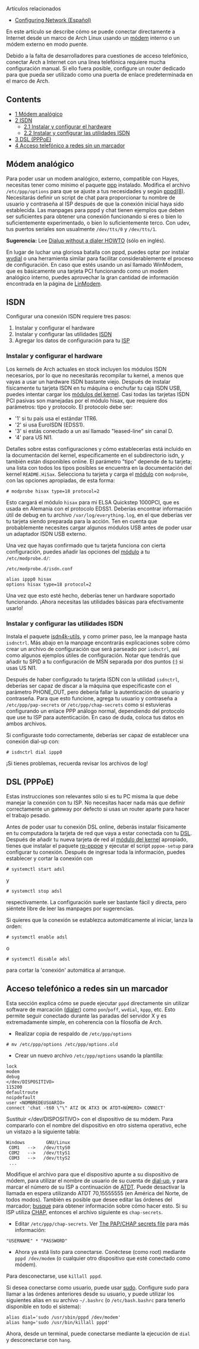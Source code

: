 Artículos relacionados

*   [Configuring Network (Español)](/index.php/Configuring_Network_(Espa%C3%B1ol) "Configuring Network (Español)")

En este artículo se describe cómo se puede conectar directamente a Internet desde un marco de Arch Linux usando un [módem](https://en.wikipedia.org/wiki/es:M%C3%B3dem "wikipedia:es:Módem") interno o un módem externo en modo puente.

Debido a la falta de desarrolladores para cuestiones de acceso telefónico, conectar Arch a Internet con una línea telefónica requiere mucha configuración manual. Si ello fuera posible, configure un router dedicado para que pueda ser utilizado como una puerta de enlace predeterminada en el marco de Arch.

## Contents

*   [1 Módem analógico](#M.C3.B3dem_anal.C3.B3gico)
*   [2 ISDN](#ISDN)
    *   [2.1 Instalar y configurar el hardware](#Instalar_y_configurar_el_hardware)
    *   [2.2 Instalar y configurar las utilidades ISDN](#Instalar_y_configurar_las_utilidades_ISDN)
*   [3 DSL (PPPoE)](#DSL_.28PPPoE.29)
*   [4 Acceso telefónico a redes sin un marcador](#Acceso_telef.C3.B3nico_a_redes_sin_un_marcador)

## Módem analógico

Para poder usar un modem analógico, externo, compatible con Hayes, necesitas tener como mínimo el paquete [ppp](https://www.archlinux.org/packages/?name=ppp) instalado. Modifica el archivo `/etc/ppp/options` para que se ajuste a tus necesidades y según [pppd(8)](http://jlk.fjfi.cvut.cz/arch/manpages/man/pppd.8). Necesitarás definir un script de chat para proporcionar tu nombre de usuario y contraseña al ISP después de que la conexión inicial haya sido establecida. Las manpages para pppd y chat tienen ejemplos que deben ser suficientes para obtener una conexión funcionando si eres o bien lo suficientemente experimentado, o bien lo suficientemente terco. Con udev, tus puertos seriales son usualmente `/dev/tts/0` y `/dev/tts/1`.

**Sugerencia:** Lee [Dialup without a dialer HOWTO](/index.php/Dialup_without_a_dialer_HOWTO "Dialup without a dialer HOWTO") (sólo en inglés).

En lugar de luchar una gloriosa batalla con pppd, puedes optar por instalar [wvdial](https://www.archlinux.org/packages/?name=wvdial) o una herramienta similar para facilitar considerablemente el proceso de configuración. En caso que estés usando un así llamado WinModem, que es básicamente una tarjeta PCI funcionando como un modem analógico interno, puedes aprovechar la gran cantidad de información encontrada en la página de [LinModem](http://www.linmodems.org/).

## ISDN

Configurar una conexión ISDN requiere tres pasos:

1.  Instalar y configurar el hardware
2.  Instalar y configurar las utilidades [ISDN](https://en.wikipedia.org/wiki/es:Red_Digital_de_Servicios_Integrados "wikipedia:es:Red Digital de Servicios Integrados")
3.  Agregar los datos de configuración para tu [ISP](https://en.wikipedia.org/wiki/es:Proveedor_de_servicios_de_Internet "wikipedia:es:Proveedor de servicios de Internet")

### Instalar y configurar el hardware

Los kernels de Arch actuales en stock incluyen los módulos ISDN necesarios, por lo que no necesitarás recompilar tu kernel, a menos que vayas a usar un hardware ISDN bastante viejo. Después de instalar físicamente tu tarjeta ISDN en tu máquina o enchufar tu caja ISDN USB, puedes intentar cargar los [módulos del kernel](/index.php/Kernel_modules_(Espa%C3%B1ol) "Kernel modules (Español)"). Casi todas las tarjetas ISDN PCI pasivas son manejadas por el módulo hisax, que requiere dos parámetros: tipo y protocolo. El protocolo debe ser:

*   '1' si tu país usa el estándar 1TR6.
*   '2' si usa EuroISDN (EDSS1).
*   '3' si estás conectado a un así llamado "leased-line" sin canal D.
*   '4' para US NI1.

Detalles sobre estas configuraciones y cómo establecerlas está incluido en la documentación del kernel, específicamente en el subdirectorio isdn, y también están disponibles online. El parámetro "tipo" depende de tu tarjeta; una lista con todos los tipos posibles se encuentra en la documentación del kernel `README.HiSax`. Selecciona tu tarjeta y carga el [módulo](/index.php/Kernel_modules "Kernel modules") con `modprobe`, con las opciones apropiadas, de esta forma:

```
# modprobe hisax type=18 protocol=2

```

Esto cargará el módulo `hisax` para mi ELSA Quickstep 1000PCI, que es usada en Alemania con el protocolo EDSS1\. Deberías encontrar información útil de debug en tu archivo `/var/log/everything.log`, en el que deberías ver tu tarjeta siendo preparada para la acción. Ten en cuenta que probablemente necesites cargar algunos módulos USB antes de poder usar un adaptador ISDN USB externo.

Una vez que hayas confirmado que tu tarjeta funciona con cierta configuración, puedes añadir las opciones del [módulo](/index.php/Kernel_modules "Kernel modules") a tu `/etc/modprobe.d/`:

 `/etc/modprobe.d/isdn.conf` 
```
alias ippp0 hisax
options hisax type=18 protocol=2
```

Una vez que esto esté hecho, deberías tener un hardware soportado funcionando. ¡Ahora necesitas las utilidades básicas para efectivamente usarlo!

### Instalar y configurar las utilidades ISDN

Instala el paquete [isdn4k-utils](https://www.archlinux.org/packages/?name=isdn4k-utils), y como primer paso, lee la manpage hasta `isdnctrl`. Más abajo en la manpage encontrarás explicaciones sobre cómo crear un archivo de configuración que será parseado por `isdnctrl`, así como algunos ejemplos útiles de configuración. Notar que tendrás que añadir tu SPID a tu configuración de MSN separada por dos puntos (:) si usas US NI1.

Después de haber configurado tu tarjeta ISDN con la utilidad `isdnctrl`, deberías ser capaz de discar a la máquina que especificaste con el parámetro PHONE_OUT, pero debería fallar la autenticación de usuario y contraseña. Para que esto funcione, agrega tu usuario y contraseña a `/etc/ppp/pap-secrets` or `/etc/ppp/chap-secrets` como si estuvieras configurando un enlace PPP análogo normal, dependiendo del protocolo que use tu ISP para autenticación. En caso de duda, coloca tus datos en ambos archivos.

Si configuraste todo correctamente, deberías ser capaz de establecer una conexión dial-up con:

```
# isdnctrl dial ippp0

```

¡Si tienes problemas, recuerda revisar los archivos de log!

## DSL (PPPoE)

Estas instrucciones son relevantes sólo si es tu PC misma la que debe manejar la conexión con tu ISP. No necesitas hacer nada más que definir correctamente un gateway por defecto si usas un router aparte para hacer el trabajo pesado.

Antes de poder usar tu conexión DSL online, deberás instalar físicamente en tu computadora la tarjeta de red que vaya a estar conectada con tu [DSL](https://en.wikipedia.org/wiki/es:modemL%C3%ADnea_de_abonado_digital "wikipedia:es:modemLínea de abonado digital"). Después de añadir tu nueva tarjeta de red al [módulo del kernel](/index.php/Kernel_modules "Kernel modules") apropiado, tienes que instalar el paquete [rp-pppoe](https://www.archlinux.org/packages/?name=rp-pppoe) y ejecutar el script `pppoe-setup` para configurar tu conexión. Después de ingresar toda la información, puedes establecer y cortar la conexión con

```
# systemctl start adsl

```

y

```
# systemctl stop adsl

```

respectivamente. La configuración suele ser bastante fácil y directa, pero siéntete libre de leer las manpages por sugerencias.

Si quieres que la conexión se establezca automáticamente al iniciar, lanza la orden:

```
# systemctl enable adsl

```

o

```
# systemctl disable adsl

```

para cortar la 'conexión' automática al arranque.

## Acceso telefónico a redes sin un marcador

Esta sección explica cómo se puede ejecutar `pppd` directamente sin utilizar software de marcación ([dialer](https://en.wikipedia.org/wiki/es:Dialer "wikipedia:es:Dialer")) como `pon`/`poff`, `wvdial`, `kppp`, etc. Esto permite seguir conectado durante las paradas del servidor X y es extremadamente simple, en coherencia con la filosofía de Arch.

*   Realizar copia de respaldo de `/etc/ppp/options`

```
# mv /etc/ppp/options /etc/ppp/options.old

```

*   Crear un nuevo archivo `/etc/ppp/options` usando la plantilla:

```
lock
modem
debug
</dev/DISPOSITIVO>
115200
defaultroute
noipdefault
user <NOMBREDEUSUARIO>
connect 'chat -t60 \"\" ATZ OK ATX3 OK ATDT<NÚMERO> CONNECT'

```

Sustituir </dev/DISPOSITIVO> con el dispositivo de su módem. Para compararlo con el nombre del dispositivo en otro sistema operativo, eche un vistazo a la siguiente tabla:

```
Windows        GNU/Linux
 COM1   -->   /dev/ttyS0
 COM2   -->   /dev/ttyS1
 COM3   -->   /dev/ttyS2
 ...

```

Modifique el archivo para que el dispositivo apunte a su dispositivo de módem, para utilizar el nombre de usuario de su cuenta de [dial-up](https://en.wikipedia.org/wiki/es:Conexi%C3%B3n_por_l%C3%ADnea_conmutada "wikipedia:es:Conexión por línea conmutada"), y para marcar el número de su ISP a continuación de [ATDT](https://en.wikipedia.org/wiki/es:Conjunto_de_comandos_Hayes "wikipedia:es:Conjunto de comandos Hayes"). Puede desactivar la llamada en espera utilizando ATDT 70,15555555 (en América del Norte, de todos modos). También es posible que desee editar las órdenes del marcador; [busque](http://www.google.com) para obtener información sobre cómo hacer esto. Si su ISP utiliza [CHAP](https://en.wikipedia.org/wiki/es:CHAP "wikipedia:es:CHAP"), entonces el archivo siguiente es `chap-secrets`.

*   Editar `/etc/ppp/chap-secrets`. Ver [The PAP/CHAP secrets file](http://www.tldp.org/HOWTO/PPP-HOWTO/x1005.html) para más información:

```
"USERNAME" * "PASSWORD"

```

*   Ahora ya está listo para conectarse. Conéctese (como root) mediante `pppd /dev/modem` (o cualquier otro dispositivo que esté conectado como módem).

Para desconectarse, use `killall pppd`.

Si desea conectarse como usuario, puede usar [sudo](https://www.archlinux.org/packages/?name=sudo). Configure sudo para llamar a las órdenes anteriores desde su usuario, y puede utilizar los siguientes alias en su archivo `~/.bashrc` (o `/etc/bash.bashrc` para tenerlo disponible en todo el sistema):

```
alias dial='sudo /usr/sbin/pppd /dev/modem'
alias hang='sudo /usr/bin/killall pppd'

```

Ahora, desde un terminal, puede conectarse mediante la ejecución de `dial` y desconectarse con `hang`.